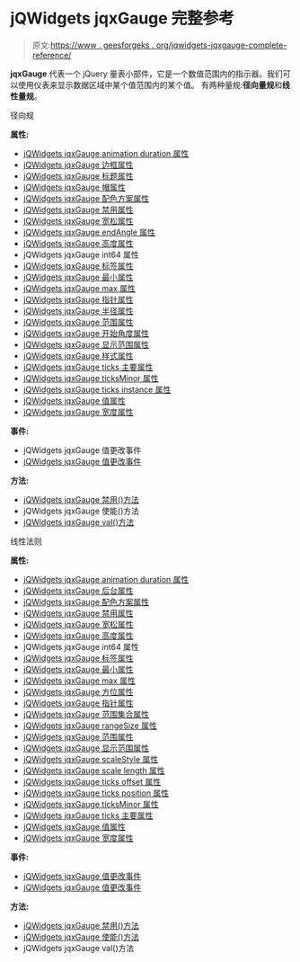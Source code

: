 # jQWidgets jqxGauge 完整参考

> 原文:[https://www . geesforgeks . org/jqwidgets-jqxgauge-complete-reference/](https://www.geeksforgeeks.org/jqwidgets-jqxgauge-complete-reference/)

**jqxGauge** 代表一个 jQuery 量表小部件，它是一个数值范围内的指示器。我们可以使用仪表来显示数据区域中某个值范围内的某个值。
有两种量规:**径向量规**和**线性量规**。

径向规

**属性:**

*   [jQWidgets jqxGauge animation duration 属性](https://www.geeksforgeeks.org/jqwidgets-jqxgauge-radialgauge-animationduration-property/)
*   [jQWidgets jqxGauge 边框属性](https://www.geeksforgeeks.org/jqwidgets-jqxgauge-radialgauge-border-property/)
*   [jQWidgets jqxGauge 标题属性](https://www.geeksforgeeks.org/jqwidgets-jqxgauge-radialgauge-caption-property/)
*   [jQWidgets jqxGauge 帽属性](https://www.geeksforgeeks.org/jqwidgets-jqxgauge-radialgauge-cap-property/)
*   [jQWidgets jqxGauge 配色方案属性](https://www.geeksforgeeks.org/jqwidgets-jqxgauge-radialgauge-colorscheme-property/)
*   [jQWidgets jqxGauge 禁用属性](https://www.geeksforgeeks.org/jqwidgets-jqxgauge-radialgauge-disabled-property/)
*   [jQWidgets jqxGauge 宽松属性](https://www.geeksforgeeks.org/jqwidgets-jqxgauge-radialgauge-easing-property/)
*   [jQWidgets jqxGauge endAngle 属性](https://www.geeksforgeeks.org/jqwidgets-jqxgauge-radialgauge-endangle-property/)
*   [jQWidgets jqxGauge 高度属性](https://www.geeksforgeeks.org/jqwidgets-jqxgauge-radialgauge-height-property/)
*   jQWidgets jqxGauge int64 属性
*   [jQWidgets jqxGauge 标签属性](https://www.geeksforgeeks.org/jqwidgets-jqxgauge-radialgauge-labels-property/)
*   [jQWidgets jqxGauge 最小属性](https://www.geeksforgeeks.org/jqwidgets-jqxgauge-radialgauge-min-property/)
*   [jQWidgets jqxGauge max 属性](https://www.geeksforgeeks.org/jqwidgets-jqxgauge-radialgauge-max-property/)
*   [jQWidgets jqxGauge 指针属性](https://www.geeksforgeeks.org/jqwidgets-jqxgauge-radialgauge-pointer-property/)
*   [jQWidgets jqxGauge 半径属性](https://www.geeksforgeeks.org/jqwidgets-jqxgauge-radialgauge-radius-property/)
*   [jQWidgets jqxGauge 范围属性](https://www.geeksforgeeks.org/jqwidgets-jqxgauge-radialgauge-ranges-property/)
*   [jQWidgets jqxGauge 开始角度属性](https://www.geeksforgeeks.org/jqwidgets-jqxgauge-radialgauge-startangle-property/)
*   [jQWidgets jqxGauge 显示范围属性](https://www.geeksforgeeks.org/jqwidgets-jqxgauge-radialgauge-showranges-property/)
*   [jQWidgets jqxGauge 样式属性](https://www.geeksforgeeks.org/jqwidgets-jqxgauge-radialgauge-style-property/)
*   [jQWidgets jqxGauge ticks 主要属性](https://www.geeksforgeeks.org/jqwidgets-jqxgauge-radialgauge-ticksmajor-property/)
*   [jQWidgets jqxGauge ticksMinor 属性](https://www.geeksforgeeks.org/jqwidgets-jqxgauge-radialgauge-ticksminor-property/)
*   [jQWidgets jqxGauge ticks instance 属性](https://www.geeksforgeeks.org/jqwidgets-jqxgauge-radialgauge-ticksdistance-property/)
*   [jQWidgets jqxGauge 值属性](https://www.geeksforgeeks.org/jqwidgets-jqxgauge-radialgauge-value-property/)
*   [jQWidgets jqxGauge 宽度属性](https://www.geeksforgeeks.org/jqwidgets-jqxgauge-radialgauge-width-property/)

**事件:**

*   jQWidgets jqxGauge 值更改事件
*   [jQWidgets jqxGauge 值更改事件](https://www.geeksforgeeks.org/jqwidgets-jqxgauge-radialgauge-valuechanged-event/)

**方法:**

*   [jQWidgets jqxGauge 禁用()方法](https://www.geeksforgeeks.org/jqwidgets-jqxgauge-radialgauge-disable-method/)
*   jQWidgets jqxGauge 使能()方法
*   [jQWidgets jqxGauge val()方法](https://www.geeksforgeeks.org/jqwidgets-jqxgauge-radialgauge-val-method/)

线性法则

**属性:**

*   [jQWidgets jqxGauge animation duration 属性](https://www.geeksforgeeks.org/jqwidgets-jqxgauge-lineargauge-animationduration-property/)
*   [jQWidgets jqxGauge 后台属性](https://www.geeksforgeeks.org/jqwidgets-jqxgauge-lineargauge-background-property/)
*   [jQWidgets jqxGauge 配色方案属性](https://www.geeksforgeeks.org/jqwidgets-jqxgauge-lineargauge-colorscheme-property/)
*   [jQWidgets jqxGauge 禁用属性](https://www.geeksforgeeks.org/jqwidgets-jqxgauge-lineargauge-disabled-property/)
*   [jQWidgets jqxGauge 宽松属性](https://www.geeksforgeeks.org/jqwidgets-jqxgauge-lineargauge-easing-property/)
*   [jQWidgets jqxGauge 高度属性](https://www.geeksforgeeks.org/jqwidgets-jqxgauge-lineargauge-height-property/)
*   jQWidgets jqxGauge int64 属性
*   [jQWidgets jqxGauge 标签属性](https://www.geeksforgeeks.org/jqwidgets-jqxgauge-lineargauge-labels-property/)
*   [jQWidgets jqxGauge 最小属性](https://www.geeksforgeeks.org/jqwidgets-jqxgauge-lineargauge-min-property/)
*   [jQWidgets jqxGauge max 属性](https://www.geeksforgeeks.org/jqwidgets-jqxgauge-lineargauge-max-property/)
*   [jQWidgets jqxGauge 方位属性](https://www.geeksforgeeks.org/jqwidgets-jqxgauge-lineargauge-orientation-property/)
*   [jQWidgets jqxGauge 指针属性](https://www.geeksforgeeks.org/jqwidgets-jqxgauge-lineargauge-pointer-property/)
*   [jQWidgets jqxGauge 范围集合属性](https://www.geeksforgeeks.org/jqwidgets-jqxgauge-lineargauge-rangeoffset-property/)
*   [jQWidgets jqxGauge rangeSize 属性](https://www.geeksforgeeks.org/jqwidgets-jqxgauge-lineargauge-rangesize-property/)
*   [jQWidgets jqxGauge 范围属性](https://www.geeksforgeeks.org/jqwidgets-jqxgauge-lineargauge-ranges-property/)
*   [jQWidgets jqxGauge 显示范围属性](https://www.geeksforgeeks.org/jqwidgets-jqxgauge-lineargauge-showranges-property/)
*   [jQWidgets jqxGauge scaleStyle 属性](https://www.geeksforgeeks.org/jqwidgets-jqxgauge-lineargauge-scalestyle-property/)
*   [jQWidgets jqxGauge scale length 属性](https://www.geeksforgeeks.org/jqwidgets-jqxgauge-lineargauge-scalelength-property/)
*   [jQWidgets jqxGauge ticks offset 属性](https://www.geeksforgeeks.org/jqwidgets-jqxgauge-lineargauge-ticksoffset-property/)
*   [jQWidgets jqxGauge ticks position 属性](https://www.geeksforgeeks.org/jqwidgets-jqxgauge-lineargauge-ticksposition-property/)
*   [jQWidgets jqxGauge ticksMinor 属性](https://www.geeksforgeeks.org/jqwidgets-jqxgauge-lineargauge-ticksminor-property/)
*   [jQWidgets jqxGauge ticks 主要属性](https://www.geeksforgeeks.org/jqwidgets-jqxgauge-lineargauge-ticksmajor-property/)
*   [jQWidgets jqxGauge 值属性](https://www.geeksforgeeks.org/jqwidgets-jqxgauge-lineargauge-value-property/)
*   [jQWidgets jqxGauge 宽度属性](https://www.geeksforgeeks.org/jqwidgets-jqxgauge-lineargauge-width-property/)

**事件:**

*   [jQWidgets jqxGauge 值更改事件](https://www.geeksforgeeks.org/jqwidgets-jqxgauge-lineargauge-valuechanging-event/)
*   [jQWidgets jqxGauge 值更改事件](https://www.geeksforgeeks.org/jqwidgets-jqxgauge-radialgauge-valuechanged-event/)

**方法:**

*   [jQWidgets jqxGauge 禁用()方法](https://www.geeksforgeeks.org/jqwidgets-jqxgauge-lineargauge-disable-method/)
*   [jQWidgets jqxGauge 使能()方法](https://www.geeksforgeeks.org/jqwidgets-jqxgauge-lineargauge-enable-method/)
*   jQWidgets jqxGauge val()方法